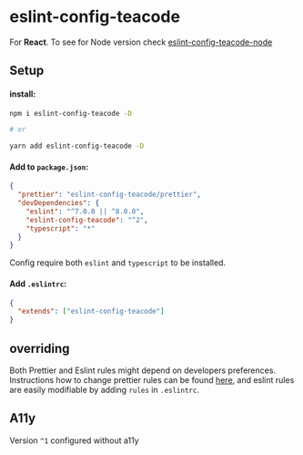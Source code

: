 # eslint-config-teacode

For **React**. To see for Node version check [eslint-config-teacode-node](https://github.com/teacodeio/eslint-config-teacode-node.git#readme)
## Setup 

#### install:
```bash
npm i eslint-config-teacode -D

# or 

yarn add eslint-config-teacode -D
```


#### Add to `package.json`:
```json
{
  "prettier": "eslint-config-teacode/prettier",
  "devDependencies": {
    "eslint": "^7.0.0 || ^8.0.0",
    "eslint-config-teacode": "^2",
    "typescript": "*"
  }
}
```
Config require both `eslint` and  `typescript` to be installed.

#### Add `.eslintrc`:
```json
{
  "extends": ["eslint-config-teacode"]
}
```

## overriding
Both Prettier and Eslint rules might depend on developers preferences.
Instructions how to change prettier rules can be found [here](https://prettier.io/docs/en/configuration.html#sharing-configurations),
and eslint rules are easily modifiable by adding `rules` in `.eslintrc`.


## A11y
Version `^1` configured without a11y


